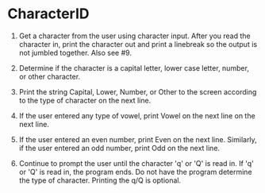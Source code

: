 # CharacterID

1) Get a character from the user using character input. After you read the character in, print the character out and print a linebreak so the output is not jumbled together. Also see #9.

2) Determine if the character is a capital letter,  lower case letter,  number, or  other character.

3) Print the string Capital, Lower, Number, or Other to the screen according to the type of character on the next line.

4) If the user entered any type of vowel, print Vowel on the next line on the next line.

5) If the user entered an even number, print Even on the next line. Similarly, if the user entered an odd number, print Odd on the next line.

6) Continue to prompt the user until the character 'q' or 'Q' is read in. If 'q' or 'Q' is read in, the program ends. Do not have the program determine the type of character. Printing the q/Q is optional.
